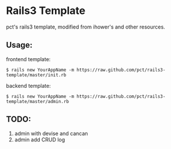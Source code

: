 # Rails3 Template

pct's rails3 template, modified from ihower's and other resources.

## Usage:

frontend template:

    $ rails new YourAppName -m https://raw.github.com/pct/rails3-template/master/init.rb

backend template:

    $ rails new YourAppName -m https://raw.github.com/pct/rails3-template/master/admin.rb

## TODO:

1. admin with devise and cancan
2. admin add CRUD log
